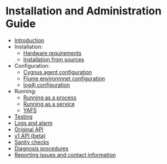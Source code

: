# Installation and Administration Guide

* [Introduction](./introduction.md)
* Installation:
    * [Hardware requirements](./hw_requirements.md)
    * [Installation from sources](./install_from_sources.md)
* Configuration:
    * [Cygnus agent configuration](./cygnus_agent_conf.md)
    * [Flume environmnet configuration](./flume_env_conf.md)
    * [log4j configuration](./log4j_conf.md)
* Running:
    * [Running as a process](./running_as_process.md)
    * [Running as a service](./running_as_service.md)
    * [YAFS](./yafs.md)
* [Testing](./testing.md)
* [Logs and alarm](./logs_and_alarms.md)
* [Original API](./management_interface.md)
* [v1 API (beta)](./management_interface_v1.md)
* [Sanity checks](./sanity_checks.md)
* [Diagnosis procedures](./diagnosis_procedures.md)
* [Reporting issues and contact information](./issues_and_contact.md)
